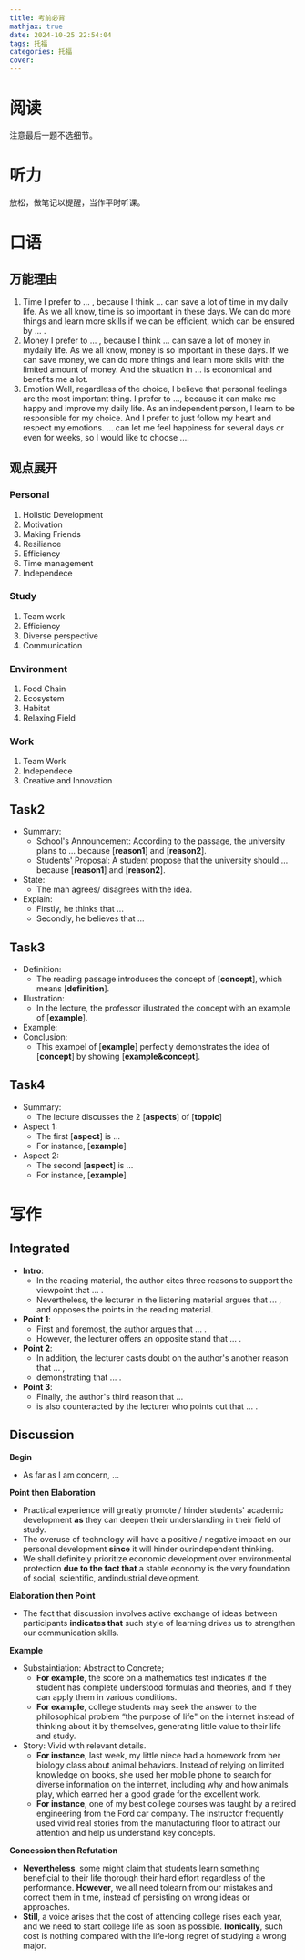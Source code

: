 ```yaml
---
title: 考前必背
mathjax: true
date: 2024-10-25 22:54:04
tags: 托福
categories: 托福
cover:
---
```

# 阅读

注意最后一题不选细节。


# 听力

放松，做笔记以提醒，当作平时听课。

# 口语

## 万能理由

1. Time
I prefer to ... , because I think ... can save a lot of time in my daily life. As we all know, time is so important in these days. We can do more things and learn more skills if we can be efficient, which can be ensured by ... .
2. Money
I prefer to ... , because I think ... can save a lot of money in mydaily life. As we all know, money is so important in these days. If we can save money, we can do more things and learn more skils with the limited amount of money. And the situation in ... is economical and benefits me a lot.
3. Emotion
Well, regardless of the choice, I believe that personal feelings are the most important thing. I prefer to ..., because it can make me happy and improve my daily life. As an independent person, l learn to be responsible for my choice. And I prefer to just follow my heart and respect my emotions. ... can let me feel happiness for several days or even for weeks, so I would like to choose ....


## 观点展开
### Personal
1. Holistic Development
2. Motivation
3. Making Friends
4. Resiliance
5. Efficiency
6. Time management
7. Independece
### Study
1. Team work
2. Efficiency
3. Diverse perspective
4. Communication
### Environment
1. Food Chain
2. Ecosystem
3. Habitat
4. Relaxing Field
### Work
1. Team Work
2. Independece
3. Creative and Innovation

## Task2
- Summary:
  - School's Announcement: According to the passage, the university plans to ... because [**reason1**] and [**reason2**].
  - Students' Proposal: A student propose that the university should ... because [**reason1**] and [**reason2**].
- State:
  - The man agrees/ disagrees with the idea.
- Explain:
  - Firstly, he thinks that ...
  - Secondly, he believes that ...

## Task3
- Definition:
  - The reading passage introduces the concept of [**concept**], which means [**definition**].
- Illustration:
  - In the lecture, the professor illustrated the concept with an example of [**example**].
- Example:
- Conclusion:
  - This exampel of [**example**] perfectly demonstrates the idea of [**concept**] by showing [**example&concept**].

## Task4
- Summary:
  - The lecture discusses the 2 [**aspects**] of [**toppic**]
- Aspect 1:
  - The first [**aspect**] is ...
  - For instance, [**example**]
- Aspect 2:
  - The second [**aspect**] is ...
  - For instance, [**example**]

# 写作
## Integrated
- **Intro**:
  - In the reading material, the author cites three reasons to support the viewpoint that ... . 
  - Nevertheless, the lecturer in the listening material argues that ... , and opposes the points in the reading material.
- **Point 1**:
  - First and foremost, the author argues that ... . 
  - However, the lecturer offers an opposite stand that ... .
- **Point 2**:
  - In addition, the lecturer casts doubt on the author's another reason that ... ,
  - demonstrating that ... .
- **Point 3**:
  - Finally, the author's third reason that ... 
  - is also counteracted by the lecturer who points out that ... .

## Discussion
**Begin**
- As far as I am concern, ...

**Point then Elaboration**
- Practical experience will greatly promote / hinder students' academic development **as** they can deepen their understanding in their field of study.
- The overuse of technology will have a positive / negative impact on our personal development **since** it will hinder ourindependent thinking.
- We shall definitely prioritize economic development over environmental protection **due to the fact that** a stable economy is the very foundation of social, scientific, andindustrial development.

**Elaboration then Point**
- The fact that discussion involves active exchange of ideas between participants **indicates that** such style of learning drives us to strengthen our communication skills.

**Example**
- Substaintiation: Abstract to Concrete;
  - **For example**, the score on a mathematics test indicates if the student has complete understood formulas and theories, and if they can apply them in various conditions.
  - **For example**, college students may seek the answer to the philosophical problem “the purpose of life" on the internet instead of thinking about it by themselves, generating little value to their life and study.
- Story: Vivid with relevant details.
  - **For instance**, last week, my little niece had a homework from her biology class about animal behaviors. Instead of relying on limited knowledge on books, she used her mobile phone to search for diverse information on the internet, including why and how animals play, which earned her a good grade for the excellent work.
  - **For instance**, one of my best college courses was taught by a retired engineering from the Ford car company. The instructor frequently used vivid real stories from the manufacturing floor to attract our attention and help us understand key concepts.

**Concession then Refutation**
- **Nevertheless**, some might claim that students learn something beneficial to their life thorough their hard effort regardless of the performance. **However**, we all need tolearn from our mistakes and correct them in time, instead of persisting on wrong ideas or approaches.
- **Still**, a voice arises that the cost of attending college rises each year, and we need to start college life as soon as possible. **Ironically**, such cost is nothing compared with the life-long regret of studying a wrong major.






